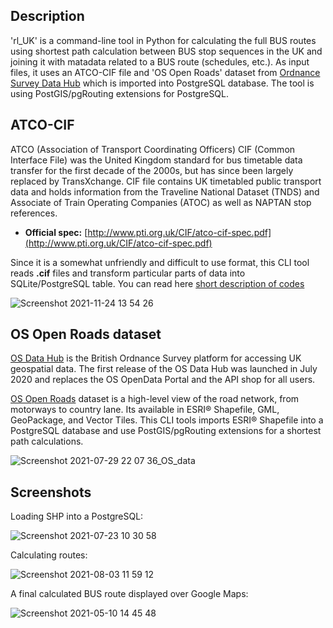 Description
---
'rl_UK' is a command-line tool in Python for calculating the full BUS routes using shortest path calculation between BUS stop sequences in the UK and joining it with  matadata related to a BUS route (schedules, etc.). As input files, it uses an ATCO-CIF file and 'OS Open Roads' dataset from [Ordnance Survey Data Hub](https://osdatahub.os.uk/downloads/open/OpenRoads) which is imported into PostgreSQL database. The tool is using PostGIS/pgRouting extensions for PostgreSQL.

## ATCO-CIF

ATCO (Association of Transport Coordinating Officers) CIF (Common Interface File) was the United Kingdom standard for bus timetable data transfer for the first decade of the 2000s, but has since been largely replaced by TransXchange. CIF file contains UK timetabled public transport data and holds information from the Traveline National Dataset (TNDS) and Associate of Train Operating Companies (ATOC) as well as NAPTAN stop references.
* **Official spec:** [http://www.pti.org.uk/CIF/atco-cif-spec.pdf](http://www.pti.org.uk/CIF/atco-cif-spec.pdf)

Since it is a somewhat unfriendly and difficult to use format, this CLI tool reads **.cif** files and transform particular parts of data into SQLite/PostgreSQL table.
You can read here [short description of codes](https://github.com/NMItools/rluk/blob/main/docs/ATCO-CIF.sh)

![Screenshot 2021-11-24 13 54 26](https://user-images.githubusercontent.com/5813553/143242527-ff375ec1-8b75-4510-8e05-4e81b5daaeb0.png)

## OS Open Roads dataset
[OS Data Hub](https://osdatahub.os.uk) is the British Ordnance Survey platform for accessing UK geospatial data. The first release of the OS Data Hub was launched in July 2020 and replaces the OS OpenData Portal and the API shop for all users. 

[OS Open Roads](https://osdatahub.os.uk/downloads/open/OpenRoads) dataset is a high-level view of the road network, from motorways to country lane. Its available in ESRI® Shapefile, GML, GeoPackage, and Vector Tiles. This CLI tools imports ESRI® Shapefile into a PostgreSQL database and use PostGIS/pgRouting extensions for a shortest path calculations.

![Screenshot 2021-07-29 22 07 36_OS_data](https://user-images.githubusercontent.com/5813553/143242179-6b326b9d-5786-4957-a4af-20c43c782749.png)

## Screenshots

Loading SHP into a PostgreSQL:

![Screenshot 2021-07-23 10 30 58](https://user-images.githubusercontent.com/5813553/143242661-6c7ab662-4775-467b-8072-112d4e5df46b.png)

Calculating routes:

![Screenshot 2021-08-03 11 59 12](https://user-images.githubusercontent.com/5813553/143242641-b206c3e0-d3ad-4f07-9c89-e2e209188c0c.png)

A final calculated BUS route displayed over Google Maps:

![Screenshot 2021-05-10 14 45 48](https://user-images.githubusercontent.com/5813553/143242743-97bdb5f0-ea90-4b7b-bc44-700b7a20d6ce.png)


